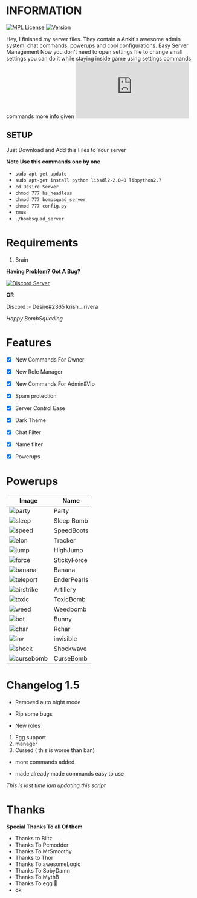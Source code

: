 <h1>INFORMATION</h1>

[![MPL License](https://img.shields.io/badge/License-MPL-green.svg)](https://github.com/Sudo-Desier/Desire-Bs-Server-1.4/blob/main/LICENSE)
[![Version](https://img.shields.io/badge/Version-1.5-red.svg)](https://youtu.be/dQw4w9WgXcQ)

Hey, I finished my server files. They contain a Ankit's awesome admin system, chat commands, powerups and cool configurations.
Easy Server Management Now you don't need to open settings file to change small settings you can do it while staying inside game using settings commands commands more info given ![here](https://github.com/Sudo-Desire/Desire-Bs-Server-1.4/blob/main/COMMANDS.md)

<h2>SETUP</h2>
Just Download and Add this Files to Your server 

**Note Use this commands one by one**

- `sudo apt-get update`
- `sudo apt-get install python libsdl2-2.0-0 libpython2.7`
- `cd Desire Server`
- `chmod 777 bs_headless`
- `chmod 777 bombsquad_server`
- `chmod 777 config.py`
- `tmux`
- `./bombsquad_server`

# Requirements

1. Brain

**Having Problem?**
**Got A Bug?**

[![Discord Server](https://img.shields.io/badge/Discord-Server-blue.svg)](https://discord.gg/gaf4duhfmS)

**OR**

Discord :- Desire#2365
           krish._.rivera

*Happy BombSquading*

# Features 

- [x] New Commands For Owner 

- [x] New Role Manager 

- [x] New Commands For Admin&Vip

- [x] Spam protection 

- [x] Server Control Ease 

- [x] Dark Theme

- [x] Chat Filter

- [x] Name filter 

- [x] Powerups

# Powerups

| Image | Name |
| ---------- | -------- |
|   ![party](https://cdn.discordapp.com/attachments/1009755282265604198/1036922369639456778/IMG_20221101_140541.jpg)   |  Party   |
|   ![sleep](https://cdn.discordapp.com/attachments/1009755282265604198/1036922369077424138/IMG_20221101_140057.jpg)   |  Sleep Bomb   |
|   ![speed](https://cdn.discordapp.com/attachments/1009755282265604198/1036922370247630908/IMG_20221101_140726.jpg)   |  SpeedBoots   |
|   ![elon](https://cdn.discordapp.com/attachments/1009755282265604198/1036922317340692540/IMG_20221101_135922.jpg)   |  Tracker   |
|   ![jump](https://cdn.discordapp.com/attachments/1009755282265604198/1036922314559868968/IMG_20221101_135441.jpg)   |  HighJump   |
|   ![force](https://cdn.discordapp.com/attachments/1009755282265604198/1036922370457350226/IMG_20221101_140746.jpg)   |  StickyForce   |
|   ![banana](https://cdn.discordapp.com/attachments/1009755282265604198/1036922315201597520/IMG_20221101_135559.jpg)   |  Banana   |
|   ![teleport](https://cdn.discordapp.com/attachments/1009755282265604198/1036922314870239232/IMG_20221101_135518.jpg)   |  EnderPearls   |
|   ![airstrike](https://cdn.discordapp.com/attachments/1009755282265604198/1036922316040441917/IMG_20221101_135731.jpg)   |  Artillery   |
|   ![toxic](https://cdn.discordapp.com/attachments/1009755282265604198/1036922317693005874/IMG_20221101_140018.jpg)   |  ToxicBomb   |
|   ![weed](https://cdn.discordapp.com/attachments/1009755282265604198/1036922316904476712/IMG_20221101_135843.jpg)   |  Weedbomb   |
|   ![bot](https://cdn.discordapp.com/attachments/1009755282265604198/1036922316334059541/IMG_20221101_135757.jpg)   |  Bunny   | 
|   ![char](https://cdn.discordapp.com/attachments/1009755282265604198/1036922369844981790/IMG_20221101_140616.jpg)   |  Rchar   |
|   ![inv](https://cdn.discordapp.com/attachments/1009755282265604198/1036922369366839316/IMG_20221101_140215.jpg)   |  invisible | 
|   ![shock](https://cdn.discordapp.com/attachments/1009755282265604198/1036922315654574100/IMG_20221101_135640.jpg)   |  Shockwave |
|   ![cursebomb](https://media.discordapp.net/attachments/1009755282265604198/1040233068474159155/Screenshot_2022-11-10-17-24-19-400-edit_net.froemling.bombsquad.jpg)   |  CurseBomb | 

# Changelog 1.5
- Removed auto night mode 

- Rip some bugs

- New roles
1. Egg support
2. manager
3. Cursed ( this is worse than ban)

- more commands added

- made already made commands easy to use

*This is last time iam updating this script*

# Thanks

**Special Thanks To all Of them**
- Thanks to Blitz 
- Thanks To Pcmodder 
- Thanks To MrSmoothy
- Thanks to Thor
- Thanks To awesomeLogic
- Thanks To SobyDamn
- Thanks To MythB
- Thanks To egg 🥚
- ok
